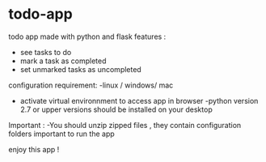 # todo-app
todo app made with python and flask 
features : 
   - see tasks to do
   - mark a task as completed
   - set unmarked tasks as uncompleted
   
 configuration requirement:
  -linux / windows/ mac
  - activate virtual environnment to access app in browser 
  -python version 2.7 or upper versions should be installed on your desktop
   
Important :
  -You should unzip zipped files , they contain configuration folders important to run the app
 
   enjoy this app !
